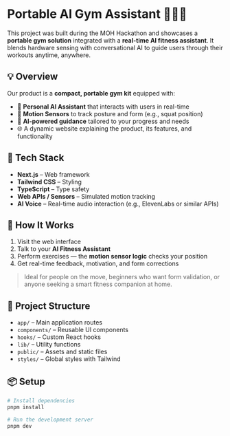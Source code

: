 # Portable AI Gym Assistant 🏋️‍♀️🤖

This project was built during the MOH Hackathon and showcases a **portable gym solution** integrated with a **real-time AI fitness assistant**. It blends hardware sensing with conversational AI to guide users through their workouts anytime, anywhere.

## 💡 Overview

Our product is a **compact, portable gym kit** equipped with:

- 💬 **Personal AI Assistant** that interacts with users in real-time
- 🎥 **Motion Sensors** to track posture and form (e.g., squat position)
- 🧠 **AI-powered guidance** tailored to your progress and needs
- 🌐 A dynamic website explaining the product, its features, and functionality

## 🧰 Tech Stack

- **Next.js** – Web framework
- **Tailwind CSS** – Styling
- **TypeScript** – Type safety
- **Web APIs / Sensors** – Simulated motion tracking
- **AI Voice** – Real-time audio interaction (e.g., ElevenLabs or similar APIs)

## 🚀 How It Works

1. Visit the web interface
2. Talk to your **AI Fitness Assistant**
3. Perform exercises — the **motion sensor logic** checks your position
4. Get real-time feedback, motivation, and form corrections

> Ideal for people on the move, beginners who want form validation, or anyone seeking a smart fitness companion at home.

## 📁 Project Structure

- `app/` – Main application routes
- `components/` – Reusable UI components
- `hooks/` – Custom React hooks
- `lib/` – Utility functions
- `public/` – Assets and static files
- `styles/` – Global styles with Tailwind

## 📦 Setup

```bash
# Install dependencies
pnpm install

# Run the development server
pnpm dev
